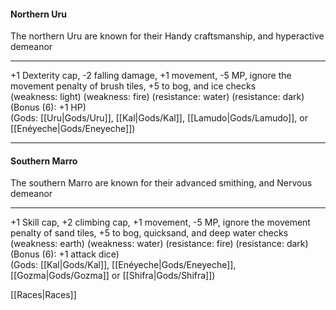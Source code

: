 #### Northern **Uru**  
The northern Uru are known for their Handy craftsmanship, and hyperactive demeanor  

---

+1 Dexterity cap, -2 falling damage, +1 movement, -5 MP, ignore the movement penalty of brush tiles, +5 to bog, and ice checks  
(weakness: light) (weakness: fire) (resistance: water) (resistance: dark) (Bonus (6): +1 HP)  
(Gods: [[Uru|Gods/Uru]], [[Kal|Gods/Kal]], [[Lamudo|Gods/Lamudo]], or [[Enéyeche|Gods/Eneyeche]])  

---

#### Southern **Marro**  
The southern Marro are known for their advanced smithing, and Nervous demeanor  

---

+1 Skill cap, +2 climbing cap, +1 movement, -5 MP, ignore the movement penalty of sand tiles, +5 to bog, quicksand, and deep water checks  
(weakness: earth) (weakness: water) (resistance: fire) (resistance: dark) (Bonus (6): +1 attack dice)  
(Gods: [[Kal|Gods/Kal]], [[Enéyeche|Gods/Eneyeche]], [[Gozma|Gods/Gozma]] or [[Shifra|Gods/Shifra]])

[[Races|Races]]